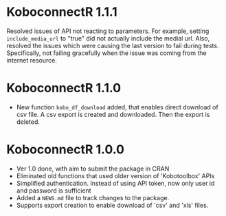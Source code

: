 # KoboconnectR 1.1.1

Resolved issues of API not reacting to parameters. For example, setting `include_media_url` to "true" did not actually include the medial url. 
Also, resolved the issues which were causing the last version to fail during tests. Specifically, not failing gracefully when the issue was coming from the internet resource.

# KoboconnectR 1.1.0

* New function `kobo_df_download` added, that enables direct download of csv file. A csv export is created and downloaded. Then the export is deleted.

# KoboconnectR 1.0.0

* Ver 1.0 done, with aim to submit the package in CRAN
* Eliminated old functions that used older version of 'Kobotoolbox' APIs
* Simplified authentication. Instead of using API token, now only user id and password is sufficient
* Added a `NEWS.md` file to track changes to the package.
* Supports export creation to enable download of 'csv' and 'xls' files.

